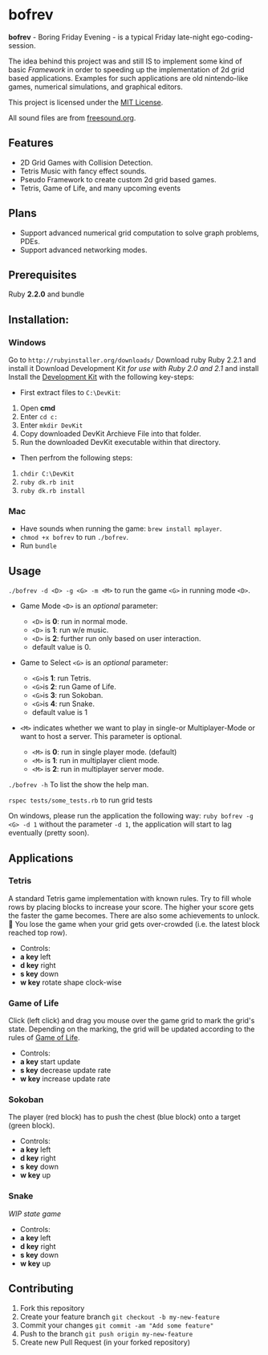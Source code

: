 # bofrev

**bofrev** - Boring Friday Evening - is a typical Friday late-night ego-coding-session.

The idea behind this project was and still IS to implement some kind of basic _Framework_ in order to
speeding up the implementation of 2d grid based applications.
Examples for such applications are old nintendo-like games, numerical simulations, and graphical editors.

This project is licensed under the [MIT License](https://github.com/simplay/bofrev/blob/master/LICENSE).

All sound files are from [freesound.org](www.freesound.org).

## Features

+ 2D Grid Games with Collision Detection.
+ Tetris Music with fancy effect sounds.
+ Pseudo Framework to create custom 2d grid based games.
+ Tetris, Game of Life, and many upcoming events

## Plans

+ Support advanced numerical grid computation to solve graph problems, PDEs.
+ Support advanced networking modes.

## Prerequisites

Ruby **2.2.0** and bundle

## Installation:

### Windows 
Go to `http://rubyinstaller.org/downloads/`
Download ruby Ruby 2.2.1 and install it
Download Development Kit _for use with Ruby 2.0 and 2.1_ and install
Install the [Development Kit](https://forwardhq.com/help/installing-ruby-windows)
with the following key-steps: 

+ First extract files to `C:\DevKit`:

 1. Open **cmd**
 2. Enter `cd c:`
 3. Enter `mkdir DevKit`
 4. Copy downloaded DevKit Archieve File into that folder.
 5. Run the downloaded DevKit executable within that directory.

+ Then perfrom the following steps:

 1. `chdir C:\DevKit`
 2. `ruby dk.rb init`
 3. `ruby dk.rb install`

### Mac
+ Have sounds when running the game: `brew install mplayer`.
+ `chmod +x bofrev` to run `./bofrev`.
+ Run `bundle`

## Usage

`./bofrev -d <D> -g <G> -m <M>` to run the game `<G>` in running mode `<D>`.

+ Game Mode `<D>` is an _optional_ parameter:

  + `<D>` is **0**: run in normal mode.
  + `<D>` is **1**: run w/e music.
  + `<D>` is **2**: further run only based on user interaction.
  + default value is 0.

+ Game to Select `<G>` is an _optional_ parameter:

  + `<G>`is **1**: run Tetris.
  + `<G>`is **2**: run Game of Life.
  + `<G>`is **3**: run Sokoban.
  + `<G>`is **4**: run Snake.
  + default value is 1

+ `<M>` indicates whether we want to play in single-or Multiplayer-Mode or want to host a server. This parameter is optional.

  + `<M>` is **0**: run in single player mode. (default)
  + `<M>` is **1**: run in multiplayer client mode.
  + `<M>` is **2**: run in multiplayer server mode.

`./bofrev -h` To list the show the help man.

`rspec tests/some_tests.rb` to run grid tests

On windows, please run the application the following way:
`ruby bofrev -g <G> -d 1`
without the parameter `-d 1`, the application will start to lag eventually (pretty soon).

## Applications
### Tetris

A standard Tetris game implementation with known rules.
Try to fill whole rows by placing blocks to increase your score.
The higher your score gets the faster the game becomes.
There are also some achievements to unlock. :sheep:
You lose the game when your grid gets over-crowded (i.e. the latest block reached top row).

+ Controls:
 + **a key** left
 + **d key** right
 + **s key** down
 + **w key** rotate shape clock-wise

### Game of Life

Click (left click) and drag you mouse over the game grid to mark the grid's state.
Depending on the marking, the grid will be updated according to the rules of [Game of Life](http://en.wikipedia.org/wiki/Conway%27s_Game_of_Life).

+ Controls:
 + **a key** start update
 + **s key** decrease update rate
 + **w key** increase update rate

### Sokoban

The player (red block) has to push the chest (blue block) onto a target (green block).

+ Controls:
 + **a key** left
 + **d key** right
 + **s key** down
 + **w key** up

### Snake

_WIP state game_

+ Controls:
 + **a key** left
 + **d key** right
 + **s key** down
 + **w key** up

## Contributing

1. Fork this repository
2. Create your feature branch `git checkout -b my-new-feature`
3. Commit your changes `git commit -am "Add some feature"`
4. Push to the branch `git push origin my-new-feature`
5. Create new Pull Request (in your forked repository)
